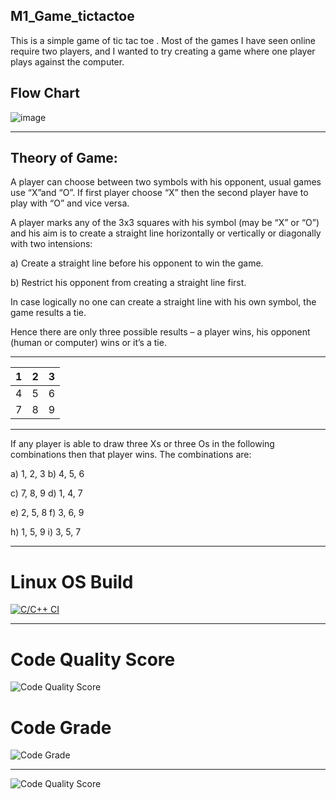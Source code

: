 ## M1_Game_tictactoe
This is a simple game of tic tac toe . Most of the games I have seen online require two players, and I wanted to try creating a game where one player plays against the computer.

## Flow Chart
![image](https://user-images.githubusercontent.com/67543660/142911477-f821cb9f-6c15-4ee7-8871-14f96b7b14b6.png)
***************************************************************
## Theory of Game:

A player can choose between two symbols with his opponent, usual games
use “X”and “O”. If first player choose “X” then the second player have to
play with “O” and vice versa.


A player marks any of the 3x3 squares with his symbol (may be “X” or “O”)
and his aim is to create a straight line horizontally or vertically or diagonally
with two intensions:

a) Create a straight line before his opponent to win the game.

b) Restrict his opponent from creating a straight line first.

In case logically no one can create a straight line with his own symbol, the
game results a tie.

Hence there are only three possible results – a player wins, his opponent
(human or computer) wins or it’s a tie. 


*****************************
| 1 | 2 | 3 |
| --- | --- | --- |
| 4 | 5 | 6
| 7 | 8 | 9 |


*********************************************************

If any player is able to draw three Xs or three Os in the following
combinations then that player wins. The combinations are:
 
 a) 1, 2, 3          b) 4, 5, 6
 
 c) 7, 8, 9          d) 1, 4, 7
 
 e) 2, 5, 8          f) 3, 6, 9
 
 h) 1, 5, 9          i) 3, 5, 7 

*****************************************************
# Linux OS Build
[![C/C++ CI](https://github.com/cedricxavi/M1_Application_Scientific_Calculator/actions/workflows/linux.yml/badge.svg)](https://github.com/cedricxavi/M1_Application_Scientific_Calculator/actions/workflows/linux.yml)
****
# Code Quality Score
![Code Quality Score](https://api.codiga.io/project/29853/score/svg)

# Code Grade
![Code Grade](https://api.codiga.io/project/29853/status/svg)

******
![Code Quality Score](https://app.codiga.io/public/project/29853/M1_Game_tictactoe/dashboard)

